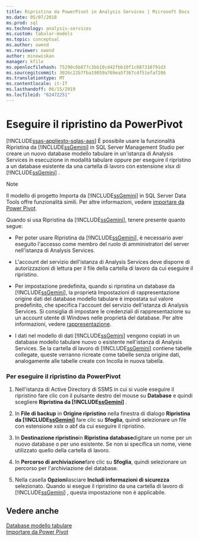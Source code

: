 ```yaml
---
title: Ripristina da PowerPivot in Analysis Services | Microsoft Docs
ms.date: 05/07/2018
ms.prod: sql
ms.technology: analysis-services
ms.custom: tabular-models
ms.topic: conceptual
ms.author: owend
ms.reviewer: owend
author: minewiskan
manager: kfile
ms.openlocfilehash: 75290c6b877c3bb10cd42fbb10f1c087310791d3
ms.sourcegitcommit: 3026c22b7fba19059a769ea5f367c4f51efaf286
ms.translationtype: MT
ms.contentlocale: it-IT
ms.lasthandoff: 06/15/2019
ms.locfileid: "62472251"
---
```

# <a name="restore-from-power-pivot"></a>Eseguire il ripristino da PowerPivot
[!INCLUDE[ssas-appliesto-sqlas-aas](../../includes/ssas-appliesto-sqlas-aas.md)]
  È possibile usare la funzionalità Ripristina da [!INCLUDE[ssGemini](../../includes/ssgemini-md.md)] in SQL Server Management Studio per creare un nuovo database modello tabulare in un'istanza di Analysis Services in esecuzione in modalità tabulare oppure per eseguire il ripristino a un database esistente da una cartella di lavoro con estensione xlsx di [!INCLUDE[ssGemini](../../includes/ssgemini-md.md)] .  
  
> [!NOTE]  
>  Il modello di progetto Importa da [!INCLUDE[ssGemini](../../includes/ssgemini-md.md)] in SQL Server Data Tools offre funzionalità simili. Per altre informazioni, vedere [importare da Power Pivot](../../analysis-services/tabular-models/import-from-power-pivot-ssas-tabular.md).  
  
 Quando si usa Ripristina da [!INCLUDE[ssGemini](../../includes/ssgemini-md.md)], tenere presente quanto segue:  
  
-   Per poter usare Ripristina da [!INCLUDE[ssGemini](../../includes/ssgemini-md.md)], è necessario aver eseguito l'accesso come membro del ruolo di amministratori del server nell'istanza di Analysis Services.  
  
-   L'account del servizio dell'istanza di Analysis Services deve disporre di autorizzazioni di lettura per il file della cartella di lavoro da cui eseguire il ripristino.  
  
-   Per impostazione predefinita, quando si ripristina un database da [!INCLUDE[ssGemini](../../includes/ssgemini-md.md)], la proprietà Impostazioni di rappresentazione origine dati del database modello tabulare è impostata sul valore predefinito, che specifica l'account del servizio dell'istanza di Analysis Services. Si consiglia di impostare le credenziali di rappresentazione su un account utente di Windows nelle proprietà del database. Per altre informazioni, vedere [rappresentazione](../../analysis-services/tabular-models/impersonation-ssas-tabular.md).  
  
-   I dati nel modello di dati [!INCLUDE[ssGemini](../../includes/ssgemini-md.md)] vengono copiati in un database modello tabulare nuovo o esistente nell'istanza di Analysis Services. Se la cartella di lavoro di [!INCLUDE[ssGemini](../../includes/ssgemini-md.md)] contiene tabelle collegate, queste verranno ricreate come tabelle senza origine dati, analogamente alle tabelle create con Incolla in nuova tabella.  
  
### <a name="to-restore-from-power-pivot"></a>Per eseguire il ripristino da PowerPivot  
  
1.  Nell'istanza di Active Directory di SSMS in cui si vuole eseguire il ripristino fare clic con il pulsante destro del mouse su **Database** e quindi scegliere **Ripristina da [!INCLUDE[ssGemini](../../includes/ssgemini-md.md)]** .  
  
2.  In **File di backup** in **Origine ripristino** nella finestra di dialogo **Ripristina da [!INCLUDE[ssGemini](../../includes/ssgemini-md.md)]** fare clic su **Sfoglia**, quindi selezionare un file con estensione xslx o abf da cui eseguire il ripristino.  
  
3.  In **Destinazione ripristino**in **Ripristina database**digitare un nome per un nuovo database o per uno esistente. Se non si specifica un nome, viene utilizzato quello della cartella di lavoro.  
  
4.  In **Percorso di archiviazione**fare clic su **Sfoglia**, quindi selezionare un percorso per l'archiviazione del database.  
  
5.  Nella casella **Opzioni**lasciare **Includi informazioni di sicurezza** selezionato. Quando si esegue il ripristino da una cartella di lavoro di [!INCLUDE[ssGemini](../../includes/ssgemini-md.md)] , questa impostazione non è applicabile.  
  
## <a name="see-also"></a>Vedere anche  
 [Database modello tabulare](../../analysis-services/tabular-models/tabular-model-databases-ssas-tabular.md)   
 [Importare da Power Pivot](../../analysis-services/tabular-models/import-from-power-pivot-ssas-tabular.md)  
  
  
